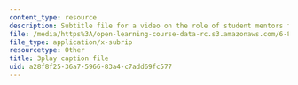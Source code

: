```yaml
---
content_type: resource
description: Subtitle file for a video on the role of student mentors for the course.
file: /media/https%3A/open-learning-course-data-rc.s3.amazonaws.com/6-811-principles-and-practice-of-assistive-technology-fall-2014/a28f8f2536a7596683a4c7add69fc577_K67ojX4-PL8.vtt
file_type: application/x-subrip
resourcetype: Other
title: 3play caption file
uid: a28f8f25-36a7-5966-83a4-c7add69fc577
---
```

